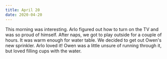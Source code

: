 ```yaml
---
title: April 20
date: 2020-04-20
---
```

This morning was interesting. Arlo figured out how to turn on the TV and was so proud of himself. After naps, we got to play outside for a couple of hours. It was warm enough for water table. We decided to get out Owen's new sprinkler. Arlo loved it! Owen was a little unsure of running through it, but loved filling cups with the water.